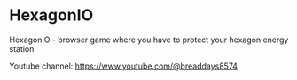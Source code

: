 # HexagonIO
HexagonIO - browser game where you have to protect your hexagon energy station


Youtube channel: https://www.youtube.com/@breaddays8574
